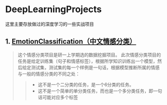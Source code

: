 # DeepLearningProjects
这里主要存放做过的深度学习的一些实战项目
## 1. [EmotionClassification（中文情感分类）](https://github.com/zhongqiangwu960812/DeepLearningProjects/tree/master/EmotionClassification)
>这个情感分类项目是研一上学期选的数据挖掘项目。 此次情感分类项目的任务是给定训练集（句子和情感标签），根据所学知识训练出一个模型，然后给定测试集，测试集的每一个样例是一句话，根据模型推断所属的情感
> 与一般的情感分类的不同之处： 
>> * 这不是一个二分类的任务，是一个6分类的任务。
>> * 这不是一个简单的单分类任务，而也是一个多分类任务，即一句话可能对应多个标签
